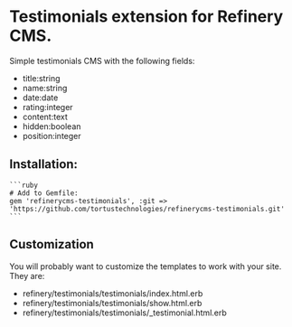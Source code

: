 # Testimonials extension for Refinery CMS.

Simple testimonials CMS with the following fields:

  * title:string
  * name:string
  * date:date
  * rating:integer
  * content:text
  * hidden:boolean
  * position:integer

## Installation:

    ```ruby
    # Add to Gemfile:
    gem 'refinerycms-testimonials', :git => 'https://github.com/tortustechnologies/refinerycms-testimonials.git'
    ```

## Customization

You will probably want to customize the templates to work with your site. They are:

  * refinery/testimonials/testimonials/index.html.erb
  * refinery/testimonials/testimonials/show.html.erb
  * refinery/testimonials/testimonials/_testimonial.html.erb

